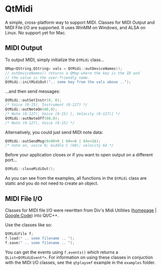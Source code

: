 # QtMidi
A simple, cross-platform way to support MIDI. Classes for MIDI Output and MIDI File I/O are supported.
It uses WinMM on Windows, and ALSA on Linux. No support yet for Mac.

## MIDI Output
To output MIDI, simply initialize the `QtMidi` class...
```cpp
QMap<QString,QString> vals = QtMidi::outDeviceNames();
// outDeviceNames() returns a QMap where the key is the ID and
// the value is the user-friendly name.
QtMidi::initMidiOut(".. some key from the vals above ..");
```
...and then send messages:
```cpp
QtMidi::outSetInstr(0, 0);
/* Voice (0-15), Instrument (0-127) */
QtMidi::outNoteOn(60,0);
/* Note (0-127), Voice (0-15) [, Velocity (0-127)] */
QtMidi::outNoteOff(60,0);
/* Note (0-127), Voice (0-15) */
```
Alternatively, you could just send MIDI note data:
```cpp
QtMidi::outSendMsg(0x90+0 | 60<<8 | 64<<16);
/* note on, voice 0; middle C (60); velocity 64 */
```
Before your application closes or if you want to open output on a different port...
```cpp
QtMidi::closeMidiOut();
```

As you can see from the examples, all functions in the `QtMidi` class are static and you do not need to create an object.

## MIDI File I/O
Classes for MIDI file I/O were rewritten from Div's Midi Utilities ([homepage](http://www.sreal.com/~div/midi-utilities/) | [Google Code](http://code.google.com/p/divs-midi-utilities/)) into Qt/C++.

Use the classes like so:
```cpp
QtMidiFile f;
f.load(" .. some filename .. ");
f.save(" .. some filename .. ");
```
You can get the events using `f.events()` which returns a `QList<QtMidiEvent*>`. For information on using these classes in conjuction with the MIDI I/O classes, see the `qtplaysmf` example in the `examples` folder.
